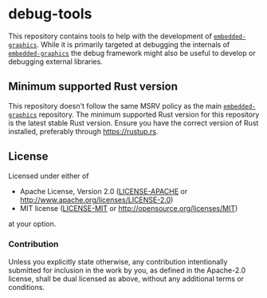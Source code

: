 # debug-tools

This repository contains tools to help with the development of [`embedded-graphics`].
While it is primarily targeted at debugging the internals of [`embedded-graphics`] the
debug framework might also be useful to develop or debugging external libraries.

## Minimum supported Rust version

This repository doesn't follow the same MSRV policy as the main [`embedded-graphics`] repository.
The minimum supported Rust version for this repository is the latest stable Rust version.
Ensure you have the correct version of Rust installed, preferably through <https://rustup.rs>.

## License

Licensed under either of

- Apache License, Version 2.0 ([LICENSE-APACHE](LICENSE-APACHE) or
  http://www.apache.org/licenses/LICENSE-2.0)
- MIT license ([LICENSE-MIT](LICENSE-MIT) or http://opensource.org/licenses/MIT)

at your option.

### Contribution

Unless you explicitly state otherwise, any contribution intentionally submitted for inclusion in the
work by you, as defined in the Apache-2.0 license, shall be dual licensed as above, without any
additional terms or conditions.

[`embedded-graphics`]: https://github.com/embedded-graphics/embedded-graphics
